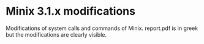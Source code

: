 # Minix 3.1.x modifications

Modifications of system calls and commands of Minix. report.pdf is in greek but the modifications are clearly visible.
